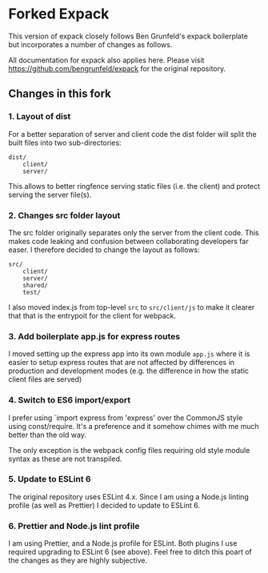 # Forked Expack

This version of expack closely follows Ben Grunfeld's expack boilerplate but incorporates a number of changes as follows.

All documentation for expack also applies here. Please visit https://github.com/bengrunfeld/expack for the original repository.

## Changes in this fork

### 1. Layout of dist

For a better separation of server and client code the dist folder will split the built files into two sub-directories:

    dist/
        client/
        server/

This allows to better ringfence serving static files (i.e. the client) and protect serving the server file(s).

### 2. Changes src folder layout

The src folder originally separates only the server from the client code. This makes code leaking and confusion between collaborating developers far easer. I therefore decided to change the layout as follows:

    src/
        client/
        server/
        shared/
        test/

I also moved index.js from top-level `src` to `src/client/js` to make it clearer that that is the entrypoit for the client for webpack.

### 3. Add boilerplate app.js for express routes

I moved setting up the express app into its own module `app.js` where it is easier to setup express routes that are not affected by differences in
production and development modes (e.g. the difference in how the static client files are served)

### 4. Switch to ES6 import/export

I prefer using `import express from 'express' over the CommonJS style using const/require. It's a preference and it somehow chimes with me much better than the old way.

The only exception is the webpack config files requiring old style module syntax as these are not transpiled.

### 5. Update to ESLint 6

The original repository uses ESLint 4.x. Since I am using a Node.js linting profile (as well as Prettier) I decided to update to ESLint 6.

### 6. Prettier and Node.js lint profile

I am using Prettier, and a Node.js profile for ESLint. Both plugins I use required upgrading to ESLint 6 (see above).
Feel free to ditch this poart of the changes as they are highly subjective.

